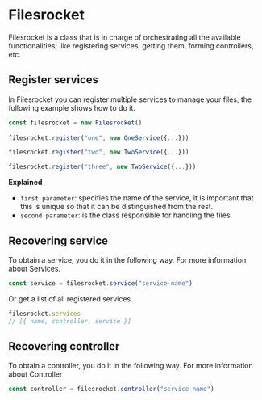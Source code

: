 # Filesrocket

Filesrocket is a class that is in charge of orchestrating all the available functionalities; like registering services, getting them, forming controllers, etc.

## Register services

In Filesrocket you can register multiple services to manage your files, the following example shows how to do it.

```ts
const filesrocket = new Filesrocket()
 
filesrocket.register("one", new OneService({...}))

filesrocket.register("two", new TwoService({...}))

filesrocket.register("three", new TwoService({...}))
```

**Explained**

- `first parameter`: specifies the name of the service, it is important that this is unique so that it can be distinguished from the rest.
- `second parameter`: is the class responsible for handling the files.

## Recovering service

To obtain a service, you do it in the following way. For more information about Services.

```ts
const service = filesrocket.service("service-name")
```

Or get a list of all registered services.

```ts
filesrocket.services 
// [{ name, controller, service }]
```

## Recovering controller

To obtain a controller, you do it in the following way. For more information about Controller

```ts
const controller = filesrocket.controller("service-name")
```

